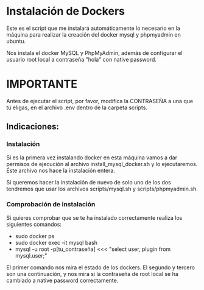 # Instalación de Dockers
Este es el script que me instalará automáticamente lo necesario en la máquina para realizar la creación del docker mysql y phpmyadmin en ubuntu.  

Nos instala el docker MySQL y PhpMyAdmin, además de configurar el usuario root local a contraseña "hola" con native password.

# IMPORTANTE
Antes de ejecutar el script, por favor, modifica la CONTRASEÑA a una que tú eligas, en el archivo .env dentro de la carpeta scripts.

## Indicaciones:
### Instalación
Si es la primera vez instalando docker en esta máquina vamos a dar permisos de ejecución al archivo install_mysql_docker.sh y lo ejecutaremos. Éste archivo nos hace la instalación entera.  

Si queremos hacer la instalación de nuevo de solo uno de los dos tendremos que usar los archivos scripts/mysql.sh y scripts/phpmyadmin.sh.

### Comprobación de instalación
Si quieres comprobar que se te ha instalado correctamente realiza los siguientes comandos:
- sudo docker ps
- sudo docker exec -it mysql bash
- mysql -u root -p[tu_contraseña] <<< "select user, plugin from mysql.user;"

El primer comando nos mira el estado de los dockers. El segundo y tercero son una continuación, y nos mira si la contraseña de root local se ha cambiado a native password correctamente.